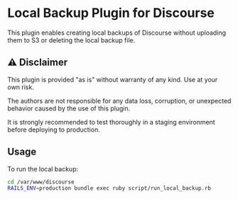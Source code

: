 # Local Backup Plugin for Discourse

This plugin enables creating local backups of Discourse without uploading them to S3 or deleting the local backup file.

## ⚠️ Disclaimer

This plugin is provided "as is" without warranty of any kind. Use at your own risk.

The authors are not responsible for any data loss, corruption, or unexpected behavior caused by the use of this plugin.

It is strongly recommended to test thoroughly in a staging environment before deploying to production.



## Usage

To run the local backup:

```bash
cd /var/www/discourse
RAILS_ENV=production bundle exec ruby script/run_local_backup.rb